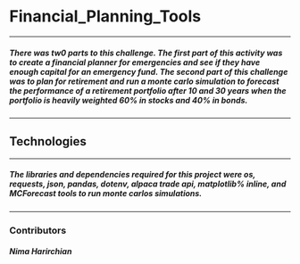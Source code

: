 # Financial_Planning_Tools
---
##### There was tw0 parts to this challenge. The *first part* of this activity was to create a financial planner for emergencies and see if they have enough capital for an emergency fund. The *second part* of this challenge was to plan for retirement and run a monte carlo simulation to forecast the performance of a retirement portfolio after 10 and 30 years when the portfolio is heavily weighted 60% in stocks and 40% in bonds. 
---
## Technologies
---
##### The libraries and dependencies required for this project were os, requests, json, pandas, dotenv, alpaca trade api, matplotlib% inline, and MCForecast tools to run monte carlos simulations.
---
### Contributors
##### **Nima Harirchian**
